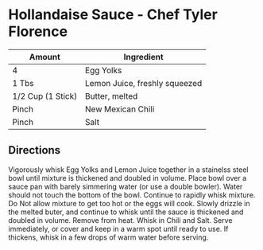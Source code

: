 # Hollandaise Sauce - Chef Tyler Florence

|Amount | Ingredient|
|----|----|
4 | Egg Yolks
1 Tbs | Lemon Juice, freshly squeezed
1/2 Cup (1 Stick) | Butter, melted
Pinch | New Mexican Chili 
Pinch | Salt

## Directions
Vigorously whisk Egg Yolks and Lemon Juice together in a stainelss steel bowl until mixture is thickened and doubled in volume.
Place bowl over a sauce pan with barely simmering water (or use a double bowler).  Water should not touch the bottom of the bowl.
Continue to rapidly whisk mixture.  Do Not allow mixture to get too hot or the eggs will cook.
Slowly drizzle in the melted buter, and continue to whisk until the sauce is thickened and doubled in volume.
Remove from heat.
Whisk in Chili and Salt.
Serve immediately, or cover and keep in a warm spot until ready to use.
If thickens, whisk in a few drops of warm water before serving.
 